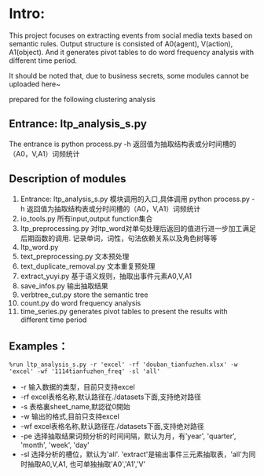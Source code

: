 # Intro: #
This project focuses on extracting events from social media texts based on semantic rules. Output structure is consisted of A0(agent), V(action), A1(object). And it generates pivot tables to do word frequency analysis with different time period.

It should be noted that, due to business secrets, some modules cannot be uploaded here~

prepared for the following clustering analysis

## Entrance: ltp_analysis_s.py
The entrance is python process.py  -h 返回值为抽取结构表或分时间槽的（A0，V,A1）词频统计

## Description of modules
1. Entrance: ltp_analysis_s.py
    模块调用的入口,具体调用 python process.py -h 返回值为抽取结构表或分时间槽的（A0，V,A1）词频统计
2. io_tools.py
    所有input,output function集合
3. ltp_preprocessing.py
    对ltp_word对单句处理后返回的值进行进一步加工满足后期函数的调用.
    记录单词，词性，句法依赖关系以及角色树等等 
4. ltp_word.py
5. text_preprocessing.py
    文本预处理
6. text_duplicate_removal.py
    文本重复预处理
7. extract_yuyi.py
    基于语义规则，抽取出事件元素A0,V,A1
8. save_infos.py
    输出抽取结果
9. verbtree_cut.py
    store the semantic tree
10. count.py
    do word frequency analysis 
11. time_series.py
    generates pivot tables to present the results with different time period

## Examples： ##

    %run ltp_analysis_s.py -r 'excel' -rf 'douban_tianfuzhen.xlsx' -w 'excel' -wf '1114tianfuzhen_freq' -sl 'all'


* -r 输入数据的类型，目前只支持excel
* -rf excel表格名称,默认路径在./datasets下面,支持绝对路径
* -s 表格裏sheet_name,默認從0開始
* -w 输出的格式,目前只支持excel
* -wf excel表格名称,默认路径在./datasets下面,支持绝对路径
* -pe 选择抽取结果词频分析的时间间隔，默认为月，有'year', 'quarter', 'month', 'week', 'day'
* -sl 选择分析的槽位，默认为'all'. 'extract'是输出事件三元素抽取表，'all'为同时抽取A0,V,A1, 也可单独抽取'A0','A1','V'

